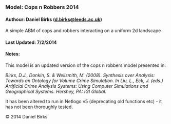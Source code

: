 ### Model: Cops n Robbers 2014
#### Authour: Daniel Birks (d.birks@leeds.ac.uk)

A simple ABM of cops and robbers interacting on a uniform 2d landscape

#### Last Updated: 7/2/2014

#### Notes: 
This model is an updated version of the cops n robbers model presented in:

*Birks, D.J., Donkin, S. & Wellsmith, M. (2008). Synthesis over Analysis: Towards an Ontology for Volume Crime Simulation. 
In Liu, L., Eck, J. (eds.) Artificial Crime Analysis Systems: Using Computer Simulations and Geographical Systems. Hershey, PA: IGI Global.*  

It has been altered to run in Netlogo v5 (deprecating old functions etc) - it has not been thoroughly tested.

© 2014 Daniel Birks 
